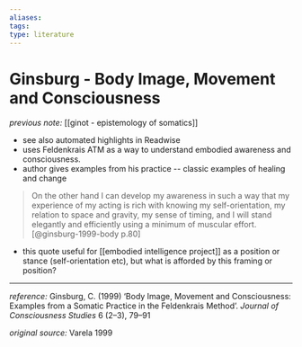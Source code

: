 ```yaml
---
aliases: 
tags: 
type: literature
---
```


# Ginsburg - Body Image, Movement and Consciousness

_previous note:_ [[ginot - epistemology of somatics]]

- see also automated highlights in Readwise
- uses Feldenkrais ATM as a way to understand embodied awareness and consciousness.
- author gives examples from his practice -- classic examples of healing and change 

> On the other hand I can develop my awareness in such a way that my experience of my acting is rich with knowing my self-orientation, my relation to space and gravity, my sense of timing, and I will stand elegantly and efficiently using a minimum of muscular effort. [@ginsburg-1999-body p.80]

- this quote useful for [[embodied intelligence project]] as a position or stance (self-orientation etc), but what is afforded by this framing or position?

---
_reference:_ Ginsburg, C. (1999) ‘Body Image, Movement and Consciousness: Examples from a Somatic Practice in the Feldenkrais Method’. _Journal of Consciousness Studies_ 6 (2–3), 79–91

_original source:_ Varela 1999